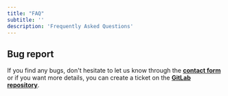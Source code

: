```yaml
---
title: "FAQ"
subtitle: ''
description: 'Frequently Asked Questions'
---
```


## Bug report

If you find any bugs, don't hesitate to let us know through the [**contact form**](/contact) or if you want more details, you can create a ticket on the [**GitLab repository**](https://gitlab.com/EwieFairy/bookshelves-front/-/issues).
